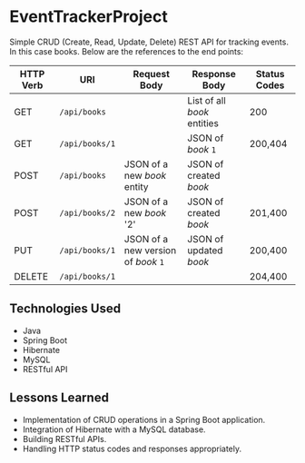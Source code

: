 # EventTrackerProject

Simple CRUD (Create, Read, Update, Delete) REST API for tracking events. In this case books. Below are the references to the end points:

| HTTP Verb | URI               | Request Body | Response Body | Status Codes |
|-----------|-------------------|--------------|---------------|---------|
| GET       | `/api/books`      |              | List of all _book_ entities | 200 |
| GET       | `/api/books/1`   |              | JSON of _book_ `1` | 200,404 |
| POST      | `/api/books`      | JSON of a new _book_ entity  | JSON of created _book_ |  |
| POST      | `/api/books/2`      | JSON of a new _book_ '2'  | JSON of created _book_ | 201,400 |
| PUT       | `/api/books/1`   | JSON of a new version of _book_ `1`| JSON of updated _book_ | 200,400 |
| DELETE    | `/api/books/1`   |              |               | 204,400|


## Technologies Used

- Java
- Spring Boot
- Hibernate
- MySQL
- RESTful API 

## Lessons Learned

- Implementation of CRUD operations in a Spring Boot application.
- Integration of Hibernate with a MySQL database.
- Building RESTful APIs.
- Handling HTTP status codes and responses appropriately.